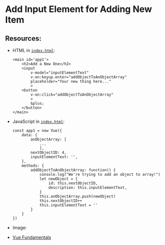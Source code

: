# Add Input Element for Adding New Item

## Resources:


* HTML in [`index.html`](./index.html):
    ```
    <main id='app1'>
        <h2>Add a New One</h2>
        <input
            v-model="inputElementText"
            v-on:keyup.enter="addObjectToAnObjectArray"
            placeholder="Your new thing here..."
            >
        <button
            v-on:click="addObjectToAnObjectArray"
            >
            &plus;
        </button>
    </main>
    ```

* JavaScript in [`index.html`](./index.html):
    ```
    const app1 = new Vue({
        data: {
            anObjectArray: [
                ...
                ],
            nextObjectID: 4,
            inputElementText: '',
        },
        methods: {
            addObjectToAnObjectArray: function() {
                console.log("We're trying to add an object to array!")
                let newObject = {
                    id: this.nextObjectID,
                    description: this.inputElementText,
                }
                this.anObjectArray.push(newObject)
                this.nextObjectID++
                this.inputElementText = ''
            }
        }
    })
    ```

* Image:


* [Vue Fundamentals](../README.md)